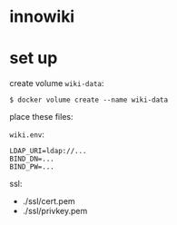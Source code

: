 # innowiki

# set up

create volume `wiki-data`:

`$ docker volume create --name wiki-data`

place these files:

`wiki.env`:

```
LDAP_URI=ldap://...
BIND_DN=...
BIND_PW=...
```

ssl:

* ./ssl/cert.pem
* ./ssl/privkey.pem
